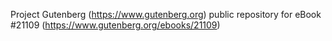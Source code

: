 Project Gutenberg (https://www.gutenberg.org) public repository for eBook #21109 (https://www.gutenberg.org/ebooks/21109)

